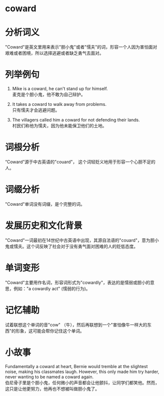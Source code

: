 # coward

# 分析词义

  

"Coward"是英文里用来表示"胆小鬼"或者"懦夫"的词，形容一个人因为害怕面对艰难或者困境，所以选择逃避或者缺乏勇气去面对。

  

# 列举例句

  

1.  Mike is a coward, he can't stand up for himself.  
    麦克是个胆小鬼，他不敢为自己辩护。
    
      
    
2.  It takes a coward to walk away from problems.  
    只有懦夫才会逃避问题。
    
      
    
3.  The villagers called him a coward for not defending their lands.  
    村民们称他为懦夫，因为他未能保卫他们的土地。
    
      
    

  

# 词根分析

  

“Coward”源于中古英语的"couard"， 这个词轻贬义地用于形容一个心胆不足的人。

  

# 词缀分析

  

"Coward"单词没有词缀，是个完整的词。

  

# 发展历史和文化背景

  

"Coward"一词最初在14世纪中古英语中出现，其源自法语的"couard"，意为胆小鬼或懦夫。这个词反映了社会对于没有勇气面对困难的人的贬低态度。

  

# 单词变形

  

"Coward"主要用作名词，形容词形式为"cowardly"，表达的是懦弱或胆小的意思，例如："a cowardly act" (懦弱的行为)。

  

# 记忆辅助

  

试着联想这个单词的音"cow" （牛），然后再联想到一个"害怕像牛一样大的东西"的形象，这可能会帮你记住这个单词。

  

# 小故事

  

Fundamentally a coward at heart, Bernie would tremble at the slightest noise, making his classmates laugh. However, this only made him try harder, never wanting to be named a coward again.  
伯尼骨子里是个胆小鬼，任何微小的声音都会让他颤抖，让同学们都笑他。然而，这只是让他更努力，他再也不想被叫做胆小鬼了。
